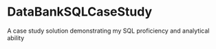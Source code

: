 # DataBankSQLCaseStudy
A case study solution demonstrating my SQL proficiency and analytical ability

